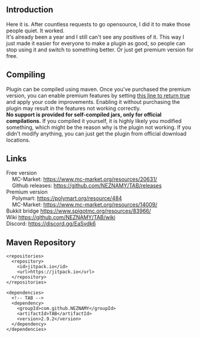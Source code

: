 ## Introduction  
Here it is. After countless requests to go opensource, I did it to make those people quiet. It worked.  
It's already been a year and I still can't see any positives of it. This way I just made it easier for everyone to make a plugin as good, so people can stop using it and switch to something better. Or just get premium version for free.  
  
  
## Compiling
Plugin can be compiled using maven. Once you've purchased the premium version, you can enable premium features by setting [this line to return true](https://github.com/NEZNAMY/TAB/blob/master/shared/src/main/java/me/neznamy/tab/shared/TAB.java#L80) and apply your code improvements. Enabling it without purchasing the plugin may result in the features not working correctly.  
**No support is provided for self-compiled jars, only for official compilations.** If you compiled it yourself, it is highly likely you modified something, which might be the reason why is the plugin not working. If you didn't modify anything, you can just get the plugin from official download locations.
  
  
## Links
Free version  
    MC-Market: https://www.mc-market.org/resources/20631/  
    Github releases: https://github.com/NEZNAMY/TAB/releases  
Premium version  
    Polymart: https://polymart.org/resource/484  
    MC-Market: https://www.mc-market.org/resources/14009/  
Bukkit bridge https://www.spigotmc.org/resources/83966/  
Wiki https://github.com/NEZNAMY/TAB/wiki  
Discord: https://discord.gg/EaSvdk6  


## Maven Repository
```
<repositories>
  <repository>
    <id>jitpack.io</id>
    <url>https://jitpack.io</url>
  </repository>
</repositories>

<dependencies>
  <!-- TAB -->
  <dependency>
    <groupId>com.github.NEZNAMY</groupId>
    <artifactId>TAB</artifactId>
    <version>2.9.2</version>
  </dependency>
</dependencies>
 ```
